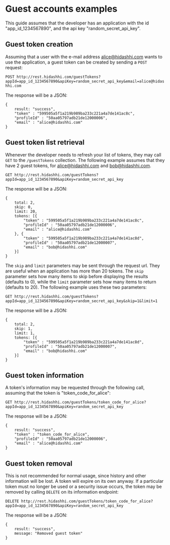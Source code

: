 # Guest accounts examples

This guide assumes that the developer has an application with the id "app_id_1234567890", and the api key "random_secret_api_key".

## Guest token creation

Assuming that a user with the e-mail address alice@hidashhi.com wants to use the application, a guest token can be created by sending a `POST` request:

`POST http://rest.hidashhi.com/guestTokens?appId=app_id_1234567890&apiKey=random_secret_api_key&email=alice@hidashhi.com`

The response will be a JSON:

    {
        result: "success",
        "token" : "599505a5f1a219b989ba233c221a4a7de141ac8c",
        "profileId" : "50aa05797adb21de12000006",
        "email" : "alice@hidashhi.com"
    }

## Guest token list retrieval

Whenever the developer needs to refresh your list of tokens, they may call `GET` to the `/guestTokens` collection. The following example assumes that they have 2 guest tokens, for alice@hidashhi.com and bob@hidashhi.com.

`GET http://rest.hidashhi.com/guestTokens?appId=app_id_1234567890&apiKey=random_secret_api_key`

The response will be a JSON:

    {
        total: 2,
        skip: 0,
        limit: 20,
        tokens: [{
            "token" : "599505a5f1a219b989ba233c221a4a7de141ac8c",
            "profileId" : "50aa05797adb21de12000006",
            "email" : "alice@hidashhi.com"
        }, {
            "token" : "599505a5f1a219b989ba233c221a4a7de141ac8d",
            "profileId" : "50aa05797adb21de12000007",
            "email" : "bob@hidashhi.com"
        }]
    }

The `skip` and `limit` parameters may be sent through the request url. They are useful when an application has more than 20 tokens. The `skip` parameter sets how many items to skip before displaying the results (defaults to 0), while the `limit` parameter sets how many items to return (defaults to 20). The following example uses these two parameters:

`GET http://rest.hidashhi.com/guestTokens?appId=app_id_1234567890&apiKey=random_secret_api_key&skip=1&limit=1`

The response will be a JSON:

    {
        total: 2,
        skip: 1,
        limit: 1,
        tokens: [{
            "token" : "599505a5f1a219b989ba233c221a4a7de141ac8d",
            "profileId" : "50aa05797adb21de12000007",
            "email" : "bob@hidashhi.com"
        }]
    }

## Guest token information

A token's information may be requested through the following call, assuming that the token is "token_code_for_alice":

`GET http://rest.hidashhi.com/guestTokens/token_code_for_alice?appId=app_id_1234567890&apiKey=random_secret_api_key`

The response will be a JSON:

    {
        result: "success",
        "token" : "token_code_for_alice",
        "profileId" : "50aa05797adb21de12000006",
        "email" : "alice@hidashhi.com"
    }

## Guest token removal

This is not recommended for normal usage, since history and other information will be lost. A token will expire on its own anyway. If a particular token must no longer be used or a security issue occurs, the token may be removed by calling `DELETE` on its information endpoint:

`DELETE http://rest.hidashhi.com/guestTokens/token_code_for_alice?appId=app_id_1234567890&apiKey=random_secret_api_key`

The response will be a JSON:

    {
        result: "success",
        message: "Removed guest token"
    }
